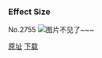 ### Effect Size
No.2755
![图片不见了~~~](https://imgs.xkcd.com/comics/effect_size.png)

[原址](https://xkcd.com//2755) [下载](https://imgs.xkcd.com/comics/effect_size.png)

